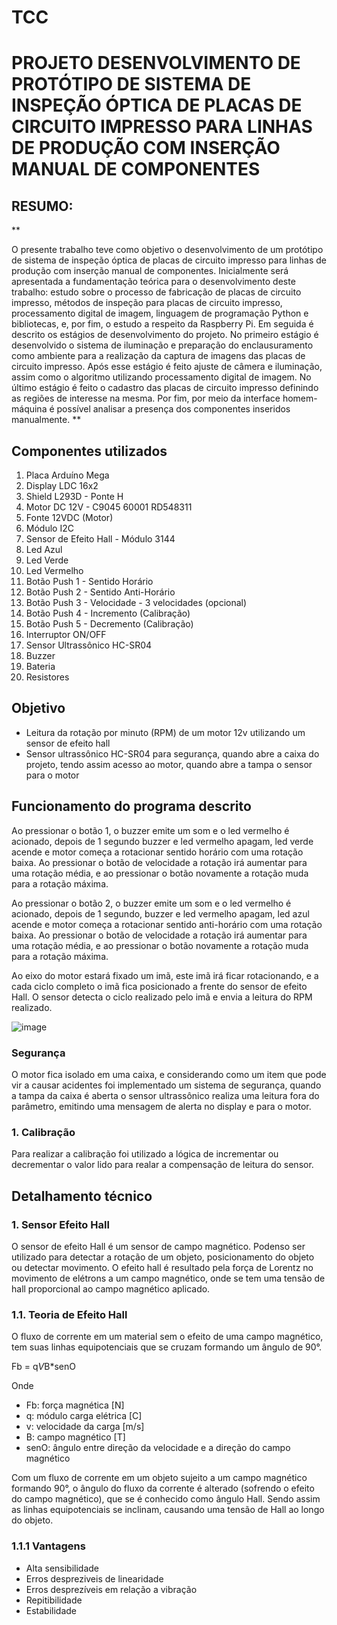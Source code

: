 # TCC

# PROJETO DESENVOLVIMENTO DE PROTÓTIPO DE SISTEMA DE INSPEÇÃO ÓPTICA DE PLACAS DE CIRCUITO IMPRESSO PARA LINHAS DE PRODUÇÃO COM INSERÇÃO MANUAL DE COMPONENTES
## RESUMO:
**

O presente trabalho teve como objetivo o desenvolvimento de um protótipo de sistema de inspeção óptica de placas de circuito impresso para linhas de produção com inserção manual de componentes. Inicialmente será apresentada a fundamentação teórica para o desenvolvimento deste trabalho: estudo sobre o processo de fabricação de placas de circuito impresso, métodos de inspeção para placas de circuito impresso, processamento digital de imagem, linguagem de programação Python e bibliotecas, e, por fim, o estudo a respeito da Raspberry Pi. Em seguida é descrito os estágios de desenvolvimento do projeto. No primeiro estágio é desenvolvido o sistema de iluminação e preparação do enclausuramento como ambiente para a realização da captura de imagens das placas de circuito impresso. Após esse estágio é feito ajuste de câmera e iluminação, assim como o algoritmo utilizando processamento digital de imagem. No último estágio é feito o cadastro das placas de circuito impresso definindo as regiões de interesse na mesma. Por fim, por meio da interface homem-máquina é possível analisar a presença dos componentes inseridos manualmente.
**

## Componentes utilizados
1. Placa Arduíno Mega
2. Display LDC 16x2
3. Shield L293D - Ponte H
4. Motor DC 12V - C9045 60001 RD548311
5. Fonte 12VDC (Motor)
6. Módulo I2C
7. Sensor de Efeito Hall - Módulo 3144
8. Led Azul
9. Led Verde
10. Led Vermelho
11. Botão Push 1 - Sentido Horário
12. Botão Push 2 - Sentido Anti-Horário
13. Botão Push 3 - Velocidade - 3 velocidades (opcional)
14. Botão Push 4 - Incremento (Calibração)
15. Botão Push 5 - Decremento (Calibração)
16. Interruptor ON/OFF
17. Sensor Ultrassônico HC-SR04
18. Buzzer
19. Bateria
20. Resistores

## Objetivo
- Leitura da rotação por minuto (RPM) de um motor 12v utilizando um sensor de efeito hall
- Sensor ultrassônico HC-SR04 para segurança, quando abre a caixa do projeto, tendo assim acesso ao motor, quando abre a tampa o sensor para o motor

## Funcionamento do programa descrito

Ao pressionar o botão 1, o buzzer emite um som e o led vermelho é acionado, depois de 1 segundo buzzer e led vermelho apagam, led verde acende e motor começa a rotacionar sentido horário com uma rotação baixa. Ao pressionar o botão de velocidade a rotação irá aumentar para uma rotação média, e ao pressionar o botão novamente a rotação muda para a rotação máxima.

Ao pressionar o botão 2, o buzzer emite um som e o led vermelho é acionado, depois de 1 segundo, buzzer e led vermelho apagam, led azul acende e motor começa a rotacionar sentido anti-horário com uma rotação baixa. Ao pressionar o botão de velocidade a rotação irá aumentar para uma rotação média, e ao pressionar o botão novamente a rotação muda para a rotação máxima.

Ao eixo do motor estará fixado um imã, este imã irá ficar rotacionando, e a cada ciclo completo o imã fica posicionado a frente do sensor de efeito Hall. O sensor detecta o ciclo realizado pelo imã e envia a leitura do RPM realizado. 

![image](https://user-images.githubusercontent.com/61547619/124055793-8b75d380-d9f2-11eb-83db-faa4a7390e9e.png)

### Segurança
O motor fica isolado em uma caixa, e considerando como um item que pode vir a causar acidentes foi implementado um sistema de segurança, quando a tampa da caixa é aberta o sensor ultrassônico realiza uma leitura fora do parâmetro, emitindo uma mensagem de alerta no display e para o motor.

### 1. Calibração
Para realizar a calibração foi utilizado a lógica de incrementar ou decrementar o valor lido para realar a compensação de leitura do sensor.

## Detalhamento técnico
### 1. Sensor Efeito Hall
O sensor de efeito Hall é um sensor de campo magnético. Podenso ser utilizado para detectar a rotação de um objeto, posicionamento do objeto ou detectar movimento.
O efeito hall é resultado pela força de Lorentz no movimento de elétrons a um campo magnético, onde se tem uma tensão de hall proporcional ao campo magnético aplicado. 

### 1.1. Teoria de Efeito Hall

O fluxo de corrente em um material sem o efeito de uma campo magnético, tem suas linhas equipotenciais que se cruzam formando um ângulo de 90°.

Fb = q*V*B*senO

Onde 

- Fb: força magnética [N]
- q: módulo carga elétrica [C]
- v: velocidade da carga [m/s]
- B: campo magnético [T]
- senO: ângulo entre direção da velocidade e a direção do campo magnético

Com um fluxo de corrente em um objeto sujeito a um campo magnético formando 90°, o ângulo do fluxo da corrente é alterado (sofrendo o efeito do campo magnético), que se é conhecido como ângulo Hall. Sendo assim as linhas equipotenciais se inclinam, causando uma tensão de Hall ao longo do objeto.
### 1.1.1 Vantagens
- Alta sensibilidade
- Erros despreziveis de linearidade
- Erros desprezíveis em relação a vibração
- Repitibilidade
- Estabilidade
